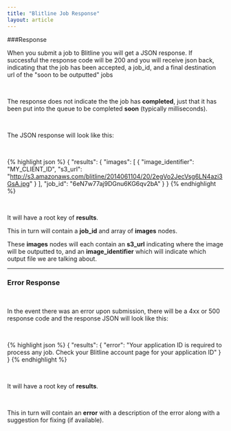 ```yaml
---
title: "Blitline Job Response"
layout: article
---
```


###Response

When you submit a job to Blitline you will get a JSON response. If successful the response code will be 200 and you will receive json back, indicating that the job has been accepted, a job_id, and a final destination url of the "soon to be outputted" jobs

<br/>

The response does not indicate the the job has **completed**, just that it has been put into the queue to be completed **soon** (typically milliseconds).

<br/>

The JSON response will look like this:

<br/>

{% highlight json %}
{
    "results": {
        "images": [
            {
                "image_identifier": "MY_CLIENT_ID",
                "s3_url": "http://s3.amazonaws.com/blitline/2014061104/20/2egVo2JecVsg6LN4azi3GsA.jpg"
            }
        ],
        "job_id": "6eN7w77aj9DGnu6KG6qv2bA"
    }
}
{% endhighlight %}

<br/>

It will have a root key of **results**.
<br/>

This in turn will contain a **job\_id** and array of **images** nodes. 
<br/>

These **images** nodes will each contain an **s3\_url** indicating where the image will be outputted to, and an **image\_identifier** which will indicate which output file we are talking about.

---

### Error Response

<br/>

In the event there was an error upon submission, there will be a 4xx or 500 response code and the response JSON will look like this:

<br/>

{% highlight json %}
{
    "results": {
        "error": "Your application ID is required to process any job. Check your Blitline account page for your application ID"
    }
}
{% endhighlight %}

<br/>

It will have a root key of **results**.

<br/>

This in turn will contain an **error** with a description of the error along with a suggestion for fixing (if available).
